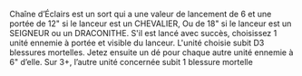 Chaîne d’Éclairs est un sort qui a une valeur de
lancement de 6 et une portée de 12" si le lanceur
est un CHEVALIER, Ou de 18" si le lanceur est un
SEIGNEUR ou un DRACONITHE. S'il est lancé
avec succès, choisissez 1 unité ennemie à portée et
visible du lanceur. L'unité choisie subit D3 blessures
mortelles. Jetez ensuite un dé pour chaque autre
unité ennemie à 6" d’elle. Sur 3+, l’autre unité
concernée subit 1 blessure mortelle